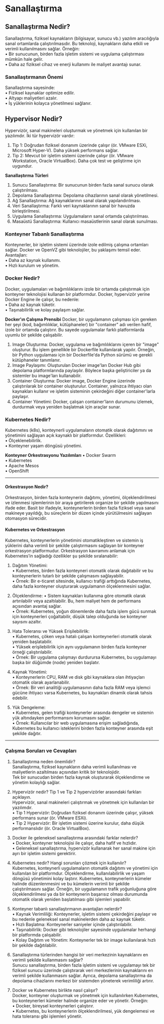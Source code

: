 # Sanallaştırma
## Sanallaştırma Nedir?
Sanallaştırma, fiziksel kaynakların (bilgisayar, sunucu vb.) yazılım aracılığıyla sanal ortamlarda çalıştırılmasıdır. Bu teknoloji, kaynakların daha etkili ve verimli kullanılmasını sağlar. Örneğin:  
•	Bir sunucunun, birden fazla işletim sistemi ve uygulama çalıştırması mümkün hale gelir.  
•	Daha az fiziksel cihaz ve enerji kullanımı ile maliyet avantajı sunar.  

### Sanallaştırmanın Önemi
Sanallaştırma sayesinde:  
•	Fiziksel kaynaklar optimize edilir.  
•	Altyapı maliyetleri azalır.  
•	İş yüklerinin kolayca yönetilmesi sağlanır.  

## Hypervisor Nedir?
Hypervizör, sanal makineleri oluşturmak ve yönetmek için kullanılan bir yazılımdır. İki tür hypervizör vardır:  
1.	Tip 1: Doğrudan fiziksel donanım üzerinde çalışır (ör. VMware ESXi, Microsoft Hyper-V). Daha yüksek performans sağlar.  
2.	Tip 2: Mevcut bir işletim sistemi üzerinde çalışır (ör. VMware Workstation, Oracle VirtualBox). Daha çok test ve geliştirme için uygundur.  

**Sanallaştırma Türleri**
1.	Sunucu Sanallaştırma: Bir sunucunun birden fazla sanal sunucu olarak çalıştırılması.  
2.	Depolama Sanallaştırma: Depolama cihazlarının sanal olarak yönetilmesi.  
3.	Ağ Sanallaştırma: Ağ kaynaklarının sanal olarak yapılandırılması.  
4.	Veri Sanallaştırma: Farklı veri kaynaklarının sanal bir havuzda birleştirilmesi.  
5.	Uygulama Sanallaştırma: Uygulamaların sanal ortamda çalıştırılması.  
6.	Masaüstü Sanallaştırma: Kullanıcı masaüstlerinin sanal olarak sunulması.  


### Konteyner Tabanlı Sanallaştırma
Konteynerler, bir işletim sistemi üzerinde izole edilmiş çalışma ortamları sağlar. Docker ve OpenVZ gibi teknolojiler, bu yaklaşımı temsil eder. Avantajları:  
•	Daha az kaynak kullanımı.  
•	Hızlı kurulum ve yönetim.  
 
### Docker Nedir?
Docker, uygulamaları ve bağımlılıklarını izole bir ortamda çalıştırmak için konteyner teknolojisi kullanan bir platformdur. Docker, hypervizör yerine Docker Engine ile çalışır, bu nedenle:  
•	Daha az kaynak tüketir.  
•	Taşınabilirlik ve kolay paylaşım sağlar.  

**Docker'ın Çalışma Prensibi**
Docker, bir uygulamanın çalışması için gereken her şeyi (kod, bağımlılıklar, kütüphaneler) bir "container" adı verilen hafif, izole bir ortamda çalıştırır. Bu sayede uygulamalar farklı platformlarda uyumlu bir şekilde çalışabilir.  
1.	Image Oluşturma: Docker, uygulama ve bağımlılıklarını içeren bir "image" oluşturur. Bu işlem genellikle bir Dockerfile kullanılarak yapılır. Örneğin, bir Python uygulaması için bir Dockerfile'da Python sürümü ve gerekli kütüphaneler tanımlanır.  
2.	Image Paylaşımı: Oluşturulan Docker image'ları Docker Hub gibi depolama platformlarında paylaşılır. Böylece başka geliştiriciler ya da sistemler bu image'ları kullanabilir.  
3.	Container Oluşturma: Docker image, Docker Engine üzerinde çalıştırılarak bir container oluşturulur. Container, yalnızca ihtiyacı olan kaynakları kullanır ve işletim sisteminin çekirdeğini diğer container'larla paylaşır.  
4.	Container Yönetimi: Docker, çalışan container'ların durumunu izlemek, durdurmak veya yeniden başlatmak için araçlar sunar.  

### Kubernetes Nedir?
Kubernetes (k8s), konteynerli uygulamaların otomatik olarak dağıtımını ve yönetimini sağlayan açık kaynaklı bir platformdur. Özellikleri:  
•	Ölçeklenebilirlik.  
•	Konteyner yaşam döngüsü yönetimi.  

**Konteyner Orkestrasyonu Yazılımları**
•	Docker Swarm  
•	Kubernetes  
•	Apache Mesos  
•	OpenShift  

*********************************
#### Orkestrasyon Nedir?
Orkestrasyon, birden fazla konteynerin dağıtımı, yönetimi, ölçeklendirilmesi ve izlenmesi işlemlerinin bir araya getirilerek organize bir şekilde yapılmasını ifade eder. Basit bir ifadeyle, konteynerlerin birden fazla fiziksel veya sanal makineye yayıldığı, bu süreçlerin bir düzen içinde yürütülmesini sağlayan otomasyon sürecidir.

#### Kubernetes ve Orkestrasyon
Kubernetes, konteynerlerin yönetimini otomatikleştiren ve sistemin iş yüklerini daha verimli bir şekilde çalıştırmasını sağlayan bir konteyner orkestrasyon platformudur. Orkestrasyon kavramını anlamak için Kubernetes’in sağladığı özellikler şu şekilde sıralanabilir:
1. Dağıtım Yönetimi:  
•	Kubernetes, birden fazla konteyneri otomatik olarak dağıtabilir ve bu konteynerlerin tutarlı bir şekilde çalışmasını sağlayabilir.  
•	Örnek: Bir e-ticaret sitesinde, kullanıcı trafiği arttığında Kubernetes, daha fazla konteyner oluşturarak uygulamanın ölçeklenmesini sağlar.  

2. Ölçeklendirme:
•	Sistem kaynakları kullanıma göre otomatik olarak artırılabilir veya azaltılabilir. Bu, hem maliyet hem de performans açısından avantaj sağlar.  
•	Örnek: Kubernetes, yoğun dönemlerde daha fazla işlem gücü sunmak için konteynerleri çoğaltabilir, düşük talep olduğunda ise konteyner sayısını azaltır.  

3. Hata Toleransı ve Yüksek Erişilebilirlik:  
•	Kubernetes, çöken veya hatalı çalışan konteynerleri otomatik olarak yeniden başlatabilir.  
•	Yüksek erişilebilirlik için aynı uygulamanın birden fazla konteyner örneği çalıştırılabilir.  
•	Örnek: Bir uygulama çalışmayı durdurursa Kubernetes, bu uygulamayı başka bir düğümde (node) yeniden başlatır.  

4. Kaynak Yönetimi:  
•	Konteynerlerin CPU, RAM ve disk gibi kaynaklara olan ihtiyaçları otomatik olarak ayarlanabilir.  
•	Örnek: Bir veri analitiği uygulamasının daha fazla RAM veya işlemci gücüne ihtiyacı varsa Kubernetes, bu kaynakları dinamik olarak tahsis edebilir.  

5. Yük Dengeleme:  
•	Kubernetes, gelen trafiği konteynerler arasında dengeler ve sistemin yük altındayken performansını korumasını sağlar.  
•	Örnek: Kullanıcılar bir web uygulamasına erişim sağladığında, Kubernetes bu kullanıcı isteklerini birden fazla konteyner arasında eşit şekilde dağıtır.  
*********************************
### Çalışma Soruları ve Cevapları

1. Sanallaştırma neden önemlidir?  
Sanallaştırma, fiziksel kaynakların daha verimli kullanılması ve maliyetlerin azaltılması açısından kritik bir teknolojidir.  
Tek bir sunucudan birden fazla kaynak oluşturarak ölçeklendirme ve yönetim kolaylığı sağlar.  

2. Hypervizör nedir? Tip 1 ve Tip 2 hypervizörler arasındaki farkları açıklayın.  
Hypervizör, sanal makineleri çalıştırmak ve yönetmek için kullanılan bir yazılımdır.  
•	Tip 1 Hypervizör: Doğrudan fiziksel donanım üzerinde çalışır, yüksek performans sunar (ör. VMware ESXi).  
•	Tip 2 Hypervizör: Bir işletim sistemi üzerine kurulur, daha düşük performanslıdır (ör. Oracle VirtualBox).  

3. Docker ile geleneksel sanallaştırma arasındaki farklar nelerdir?  
•	Docker, konteyner teknolojisi ile çalışır, daha hafif ve hızlıdır.  
•	Geleneksel sanallaştırma, hypervizör kullanarak her sanal makine için ayrı bir işletim sistemi gerektirir.  

4. Kubernetes nedir? Hangi sorunları çözmek için kullanılır?  
Kubernetes, konteynerli uygulamaların otomatik dağıtımı ve yönetimi için kullanılan bir platformdur. Ölçeklendirme, kullanılabilirlik ve yaşam döngüsü yönetimini kolay
laştırır. Kubernetes, konteynerlerin kümeler halinde düzenlenmesini ve bu kümelerin verimli bir şekilde çalıştırılmasını sağlar. Örneğin, bir uygulamanın trafik yoğunluğuna göre ölçeklendirilmesi ya da bir konteynerin başarısız olması durumunda otomatik olarak yeniden başlatılması gibi işlemleri yapabilir.  


5. Konteyner tabanlı sanallaştırmanın avantajları nelerdir?  
•	Kaynak Verimliliği: Konteynerler, işletim sistemi çekirdeğini paylaşır ve bu nedenle geleneksel sanal makinelerden daha az kaynak tüketir.  
•	Hızlı Başlatma: Konteynerler saniyeler içinde çalıştırılabilir.  
•	Taşınabilirlik: Docker gibi teknolojiler sayesinde uygulamalar herhangi bir platformda çalışabilir.  
•	Kolay Dağıtım ve Yönetim: Konteynerler tek bir image kullanılarak hızlı bir şekilde dağıtılabilir.  

6. Sanallaştırma türlerinden hangisi bir veri merkezinin kaynaklarını en verimli şekilde kullanmasını sağlar?  
Sunucu sanallaştırma, birden fazla işletim sistemi ve uygulamayı tek bir fiziksel sunucu üzerinde çalıştırarak veri merkezlerinin kaynaklarını en verimli şekilde kullanmasını sağlar. Ayrıca, depolama sanallaştırma da depolama cihazlarını merkezi bir sistemden yöneterek verimliliği artırır.

7. Docker ve Kubernetes birlikte nasıl çalışır?  
Docker, konteyner oluşturmak ve yönetmek için kullanılırken Kubernetes, bu konteynerleri kümeler halinde organize eder ve yönetir. Örneğin:  
•	Docker, bireysel konteynerleri çalıştırır.  
•	Kubernetes, bu konteynerlerin ölçeklendirilmesi, yük dengelemesi ve hata toleransı gibi işlemleri yönetir.  

